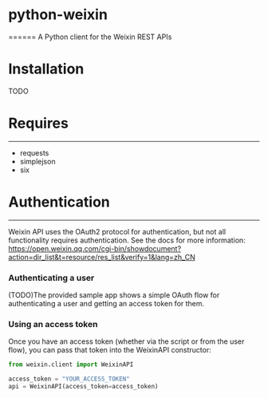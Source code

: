 # python-weixin
======
A Python client for the Weixin REST APIs

# Installation

TODO

# Requires
-----
* requests
* simplejson
* six


# Authentication
-----

Weixin API uses the OAuth2 protocol for authentication, but not all functionality requires authentication.
See the docs for more information: https://open.weixin.qq.com/cgi-bin/showdocument?action=dir_list&t=resource/res_list&verify=1&lang=zh_CN


### Authenticating a user

(TODO)The provided sample app shows a simple OAuth flow for authenticating a user and getting an access token for them.


### Using an access token

Once you have an access token (whether via the script or from the user flow), you can  pass that token into the WeixinAPI constructor:

``` python
from weixin.client import WeixinAPI

access_token = "YOUR_ACCESS_TOKEN"
api = WeixinAPI(access_token=access_token)
```

